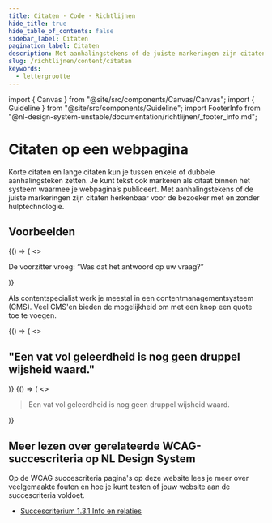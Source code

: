 ```yaml
---
title: Citaten · Code · Richtlijnen
hide_title: true
hide_table_of_contents: false
sidebar_label: Citaten
pagination_label: Citaten
description: Met aanhalingstekens of de juiste markeringen zijn citaten herkenbaar voor de bezoeker met en zonder hulptechnologie.
slug: /richtlijnen/content/citaten
keywords:
  - lettergrootte
---
```


<!-- @license CC0-1.0 -->

import { Canvas } from "@site/src/components/Canvas/Canvas";
import { Guideline } from "@site/src/components/Guideline";
import FooterInfo from "@nl-design-system-unstable/documentation/richtlijnen/\_footer_info.md";

# Citaten op een webpagina

Korte citaten en lange citaten kun je tussen enkele of dubbele aanhalingsteken zetten. Je kunt tekst ook markeren als citaat binnen het systeem waarmee je webpagina’s publiceert. Met aanhalingstekens of de juiste markeringen zijn citaten herkenbaar voor de bezoeker met en zonder hulptechnologie.

## Voorbeelden

<Guideline appearance="do" title="Plaats dubbele of enkele aanhalingstekens om een quote aan te geven.">
  <Canvas language="html">
    {() => (
      <>
        <paragraph>
          <p>
          De voorzitter vroeg: “Was dat het antwoord op uw vraag?”
          </p>
        </paragraph>
      </>
    )}
  </Canvas>
</Guideline>

Als contentspecialist werk je meestal in een contentmanagementsysteem (CMS). Veel CMS'en bieden de mogelijkheid om met een knop een quote toe te voegen.

<Guideline appearance="dont" title="Een kop gebruiken om een quote op te maken.">
  <Canvas language="html">
    {() => (
      <>
        <paragraph>
          <h2>"Een vat vol geleerdheid is nog geen druppel wijsheid waard."</h2>
        </paragraph>
      </>
    )}
  </Canvas>
</Guideline>

<Guideline appearance="do" title="Een quote opmaken met de specifiek daarvoor bedoelde mogelijkheid in het CMS.">
  <Canvas language="html">
    {() => (
      <>
        <paragraph>
          <blockquote>
          Een vat vol geleerdheid is nog geen druppel wijsheid waard.
          </blockquote>
        </paragraph>
      </>
    )}
  </Canvas>
</Guideline>

<!--Guideline appearance="do" title="Voor korte quotes in een zin of alinea het HTML-element <q> gebruiken">
  <Canvas language="html">
    {() => (
      <>
        <paragraph>
          <p>
          Op de voorpagina van de website staat: <q>NL Design System helpt om toegankelijk, inclusief en gebruiksvriendelijk ontwikkelen makkelijk te maken.</q> Het kernteam maakt dit mogelijk.
          </p>
        </paragraph>
      </>
    )}
  </Canvas>
</Guideline>

<Guideline appearance="do" title="Voor langere quotes die los staan buiten een zin of alinea het HTML-element <blockquote> gebruiken">
  <Canvas language="html">
    {() => (
      <>
        <paragraph>
          <blockquote>
          Een vat vol geleerdheid is nog geen druppel wijsheid waard.
          </blockquote>
        </paragraph>
      </>
    )}
  </Canvas>
</Guideline-->

## Meer lezen over gerelateerde WCAG-succescriteria op NL Design System

Op de WCAG succescriteria pagina's op deze website lees je meer over veelgemaakte fouten en hoe je kunt testen of jouw website aan de succescriteria voldoet.

- [Succescriterium 1.3.1 Info en relaties](/wcag/1.3.1)

<FooterInfo />
